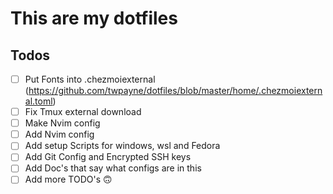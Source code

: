 # This are my dotfiles

## Todos

- [ ] Put Fonts into .chezmoiexternal (https://github.com/twpayne/dotfiles/blob/master/home/.chezmoiexternal.toml)
- [ ] Fix Tmux external download
- [ ] Make Nvim config
- [ ] Add Nvim config
- [ ] Add setup Scripts for windows, wsl and Fedora
- [ ] Add Git Config and Encrypted SSH keys
- [ ] Add Doc's that say what configs are in this
- [ ] Add more TODO's 🙃

